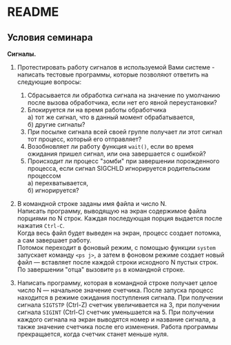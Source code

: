 # README

## Условия семинара

**Сигналы.**  
1. Протестировать работу сигналов в используемой Вами системе - написать тестовые программы, которые позволяют ответить на следующие вопросы:  
   1) Сбрасывается ли обработка сигнала на значение по умолчанию после вызова обработчика, если нет его явной переустановки?  
   2) Блокируется ли на время работы обработчика  
      а) тот же сигнал, что в данный момент обрабатывается,  
      б) другие сигналы?  
   3) При посылке сигнала всей своей группе получает ли этот сигнал тот процесс, который его отправляет?  
   4) Возобновляет ли работу функция `wait()`, если во время ожидания пришел сигнал, или она завершается с ошибкой?  
   5) Происходит ли процесс "зомби" при завершении порожденного процесса, если сигнал SIGCHLD игнорируется родительским процессом  
      а) перехватывается,  
      б) игнорируется?  

2. В командной строке заданы имя файла и число N.  
   Написать программу, выводящую на экран содержимое файла порциями по N строк. Каждая последующая порция выдается после нажатия `Ctrl-C`.  
   Когда весь файл будет выведен на экран, процесс создает потомка, а сам завершает работу.  
   Потомок переходит в фоновый режим, с помощью функции `system` запускает команду `<ps j>`, а затем в фоновом режиме создает новый файл — вставляет после каждой строки исходного N пустых строк.  
   По завершении "отца" вызовите `ps` в командной строке.  

3. Написать программу, которая в командной строке получает целое число N — начальное значение счетчика. После запуска процесс находится в режиме ожидания поступления сигнала. При получении сигнала `SIGTSTP` (Ctrl-Z) счетчик увеличивается на 3, при получении сигнала `SIGINT` (Ctrl-C) счетчик уменьшается на 5. При получении каждого сигнала на экран выводятся номер и название сигнала, а также значение счетчика после его изменения. Работа программы прекращается, когда счетчик станет меньше нуля.  
